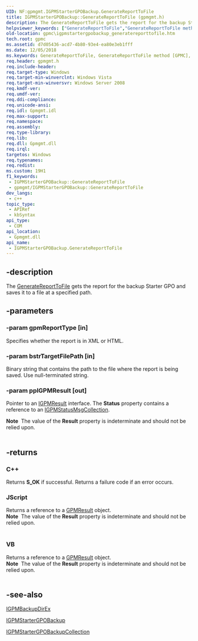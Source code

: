```yaml
---
UID: NF:gpmgmt.IGPMStarterGPOBackup.GenerateReportToFile
title: IGPMStarterGPOBackup::GenerateReportToFile (gpmgmt.h)
description: The GenerateReportToFile gets the report for the backup Starter GPO and saves it to a file at a specified path.
helpviewer_keywords: ["GenerateReportToFile","GenerateReportToFile method [GPMC]","GenerateReportToFile method [GPMC]","IGPMStarterGPOBackup interface","IGPMStarterGPOBackup interface [GPMC]","GenerateReportToFile method","IGPMStarterGPOBackup.GenerateReportToFile","IGPMStarterGPOBackup::GenerateReportToFile","gpmc.igpmstartergpobackup_generatereporttofile","gpmgmt/IGPMStarterGPOBackup::GenerateReportToFile"]
old-location: gpmc\igpmstartergpobackup_generatereporttofile.htm
tech.root: gpmc
ms.assetid: d7d05436-acd7-4b80-93e4-ea80e3eb1fff
ms.date: 12/05/2018
ms.keywords: GenerateReportToFile, GenerateReportToFile method [GPMC], GenerateReportToFile method [GPMC],IGPMStarterGPOBackup interface, IGPMStarterGPOBackup interface [GPMC],GenerateReportToFile method, IGPMStarterGPOBackup.GenerateReportToFile, IGPMStarterGPOBackup::GenerateReportToFile, gpmc.igpmstartergpobackup_generatereporttofile, gpmgmt/IGPMStarterGPOBackup::GenerateReportToFile
req.header: gpmgmt.h
req.include-header: 
req.target-type: Windows
req.target-min-winverclnt: Windows Vista
req.target-min-winversvr: Windows Server 2008
req.kmdf-ver: 
req.umdf-ver: 
req.ddi-compliance: 
req.unicode-ansi: 
req.idl: Gpmgmt.idl
req.max-support: 
req.namespace: 
req.assembly: 
req.type-library: 
req.lib: 
req.dll: Gpmgmt.dll
req.irql: 
targetos: Windows
req.typenames: 
req.redist: 
ms.custom: 19H1
f1_keywords:
 - IGPMStarterGPOBackup::GenerateReportToFile
 - gpmgmt/IGPMStarterGPOBackup::GenerateReportToFile
dev_langs:
 - c++
topic_type:
 - APIRef
 - kbSyntax
api_type:
 - COM
api_location:
 - Gpmgmt.dll
api_name:
 - IGPMStarterGPOBackup.GenerateReportToFile
---
```


## -description

The <a href="/previous-versions/windows/desktop/api/gpmgmt/nf-gpmgmt-igpmbackup-generatereporttofile">GenerateReportToFile</a> gets the report for the backup Starter GPO and saves it to a file at a specified path.

## -parameters

### -param gpmReportType [in]

Specifies whether the report is in XML or HTML.

### -param bstrTargetFilePath [in]

Binary string that contains the path to the file where the report is being saved. Use null-terminated string.

### -param ppIGPMResult [out]

Pointer to an <a href="/previous-versions/windows/desktop/api/gpmgmt/nn-gpmgmt-igpmresult">IGPMResult</a> interface. The <b>Status</b> property contains a reference to an <a href="/previous-versions/windows/desktop/api/gpmgmt/nn-gpmgmt-igpmstatusmsgcollection">IGPMStatusMsgCollection</a>.

<div class="alert"><b>Note</b>  The value of the <b>Result</b> property is indeterminate and should not be relied upon.</div>
<div> </div>

## -returns

<h3>C++</h3>
Returns <b>S_OK</b> if successful. Returns a failure code if an error occurs.

<h3>JScript</h3>
Returns a reference to a <a href="/previous-versions/windows/desktop/api/gpmgmt/nn-gpmgmt-igpmresult">GPMResult</a> object.

<div class="alert"><b>Note</b>  The value of the <b>Result</b> property is indeterminate and should not be relied upon.</div>
<div> </div>
<h3>VB</h3>
Returns a reference to a <a href="/previous-versions/windows/desktop/api/gpmgmt/nn-gpmgmt-igpmresult">GPMResult</a> object.

<div class="alert"><b>Note</b>  The value of the <b>Result</b> property is indeterminate and should not be relied upon.</div>
<div> </div>

## -see-also

<a href="/previous-versions/windows/desktop/api/gpmgmt/nn-gpmgmt-igpmbackupdirex">IGPMBackupDirEx</a>



<a href="/previous-versions/windows/desktop/api/gpmgmt/nn-gpmgmt-igpmstartergpobackup">IGPMStarterGPOBackup</a>



<a href="/previous-versions/windows/desktop/api/gpmgmt/nn-gpmgmt-igpmstartergpobackupcollection">IGPMStarterGPOBackupCollection</a>
